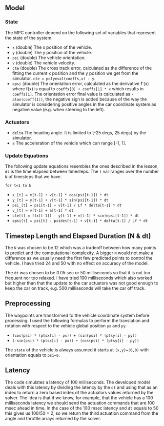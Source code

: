 ## Model
### State
The MPC controller depend on the following set of variables that represent the state of 
the system.
- `x` (double) The x position of the vehicle.
- `y` (double) The y position of the vehicle.
- `psi` (double) The vehicle orientation.
- `v` (double) The vehicle velocity.
- `cte` (double) The cross track error, calculated as the difference of the fitting
the current x position and the y position we get from the simulator. `cte = polyeval(coeffs,x) - y`.
- `epsi` (double) The orientation error, calculated as the derivative f'(x) where f(x) is equal to 
`coeffs[0] + coeffs[1] * x` which results in `coeffs[1]`. The orientation error final value is 
calculated as `-atan(coeff[1])`, the negative sign is added because of the way the simulator
is considering positive angles in the car coordinate system as negative value 
(e.g. when steering to the left).

### Actuators
- `delta` The heading angle. It is limited to [-25 degs, 25 degs] by the simulator.
- `a` The acceleration of the vehicle which can range [-1, 1].

### Update Equations
The following update equations resembles the ones described in the lesson, `dt` is the
time elapsed between timesteps. The `t` var ranges over the number `N` of timesteps that we have.

`for t=1 to N`
- `x_[t] = x[t-1] + v[t-1] * cos(psi[t-1]) * dt`
- `y_[t] = y[t-1] + v[t-1] * sin(psi[t-1]) * dt`
- `psi_[t] = psi[t-1] + v[t-1] / Lf * delta[t-1] * dt`
- `v_[t] = v[t-1] + a[t-1] * dt`
- `cte[t] = f(x[t-1]) - y[t-1] + v[t-1] * sin(epsi[t-1]) * dt`
- `epsi[t] = psi[t] - psides[t-1] + v[t-1] * delta[t-1] / Lf * dt`

## Timestep Length and Elapsed Duration (N & dt)
The `N` was chosen to be 12 which was a tradeoff between how many points to predict
and the computational complexity. A bigger `N` would not make a difference as we usually
need the first few predicted points to control the vehicle. I have tried 24 and 50 with
no effect on accuracy of the model.

The `dt` was chosen to be 0.05 sec or 50 milliseconds so that it is not too frequent
nor too relaxed. I have tried 100 milliseconds which also worked but higher than that
the update to the car actuators was not good enough to keep the car on track, e.g. 500 
milliseconds will take the car off track.

## Preprocessing 
The waypoints are transformed to the vehicle coordinate system before processing. I used the following
formulas to perform the translation and rotation with respect to the vehicle global position `px` and `py`:
- `(cos(psi) * (ptsx[i] - px)) + (sin(psi) * (ptsy[i] - py))`
- `(-sin(psi) * (ptsx[i] - px)) + (cos(psi) * (ptsy[i] - py))`

The `state` of the vehicle is always assumed it starts at `(x,y)=(0,0)` with orientation
equals to `psi=0`.

## Latency
The code simulates a latency of 100 milliseconds. The developed model deals with this 
latency by dividing the latency by the `dt` and using that as an index to return a zero
based index of the actuators values returned by the solver. The idea is that if we know,
for example, that the vehicle has a 100 milliseconds latency we should send the actuation
commands that are 100 msec ahead in time. In the case of the 100 msec latency and `dt`
equals to 50 this gives us 100/50 = 2, so we return the third actuation command from the
angle and throttle arrays returned by the solver.
 